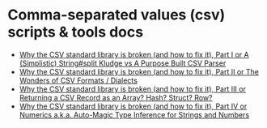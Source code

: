 # Comma-separated values (csv) scripts & tools docs


- [Why the CSV standard library is broken (and how to fix it), Part I or A (Simplistic) String#split Kludge vs A Purpose Built CSV Parser](why-the-csv-stdlib-is-broken.md)
- [Why the CSV standard library is broken (and how to fix it), Part II or The Wonders of CSV Formats / Dialects](csv-formats.md)
- [Why the CSV standard library is broken (and how to fix it), Part III or Returning a CSV Record as an Array? Hash? Struct? Row?](csv-array-hash-struct.md)
- [Why the CSV standard library is broken (and how to fix it), Part IV or Numerics a.k.a. Auto-Magic Type Inference for Strings and Numbers](csv-numerics.md)


